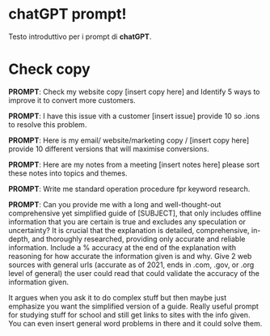 # chatGPT prompt!

Testo introduttivo per i prompt di **chatGPT**.


# Check copy


**PROMPT**: Check my website copy [insert copy here] and Identify 5 ways to improve it to convert more customers.

**PROMPT**: I have this issue vith a customer [insert issue] provide 10 so .ions to resolve this problem. 

**PROMPT**: Here is my email/ website/marketing copy / [insert copy here] provide 10 different versions that will maximise conversions.

**PROMPT**: Here are my notes from a meeting [insert notes here] please sort these notes into topics and themes.

**PROMPT**: Write me standard operation procedure fpr keyword research.

**PROMPT**: Can you provide me with a long and well-thought-out comprehensive yet simplified guide of [SUBJECT], that only includes offline information that you are certain is true and excludes any speculation or uncertainty? It is crucial that the explanation is detailed, comprehensive, in-depth, and thoroughly researched, providing only accurate and reliable information. Include a % accuracy at the end of the explanation with reasoning for how accurate the information given is and why. Give 2 web sources with general urls (accurate as of 2021, ends in .com, .gov, or .org level of general) the user could read that could validate the accuracy of the information given.

It argues when you ask it to do complex stuff but then maybe just emphasize you want the simplified version of a guide. Really useful prompt for studying stuff for school and still get links to sites with the info given. You can even insert general word problems in there and it could solve them.

